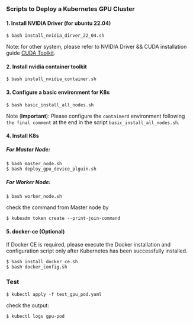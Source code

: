 ### Scripts to Deploy a Kubernetes GPU Cluster

#### 1. Install NVIDIA Driver (for ubuntu 22.04)
```
$ bash install_nvidia_dirver_22_04.sh
```
Note: for other system, please refer to NVIDIA Driver && CUDA installation guide [CUDA Toolkit](https://developer.nvidia.com/cuda-12-8-0-download-archive?target_os=Linux&target_arch=x86_64&Distribution=Ubuntu&target_version=22.04&target_type=deb_local).


#### 2. Install nvidia container toolkit
```
$ bash install_nvidia_container.sh
```

#### 3. Configure a basic environment for K8s
```
$ bash basic_install_all_nodes.sh
```
Note (**Important**): Please configure the `containerd` environment following `the final comment` at the end in the script `basic_install_all_nodes.sh`.


#### 4. Install K8s
##### For Master Node:
```
$ bash master_node.sh
$ bash deploy_gpu_device_plguin.sh  
```
##### For Worker Node:
```
$ bash worker_node.sh
```
check the command from Master node by
```
$ kubeadm token create --print-join-command
```

#### 5. docker-ce (Optional)
If Docker CE is required, please execute the Docker installation and configuration script only after Kubernetes has been successfully installed.
```
$ bash install_docker_ce.sh
$ bash docker_config.sh
```


### Test
```
$ kubectl apply -f test_gpu_pod.yaml
```
check the output:
```
$ kubectl logs gpu-pod
```